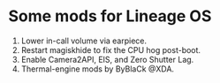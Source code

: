 # Some mods for Lineage OS

1. Lower in-call volume via earpiece.
2. Restart magiskhide to fix the CPU hog post-boot.
3. Enable Camera2API, EIS, and Zero Shutter Lag.
4. Thermal-engine mods by ByBlaCk @XDA.